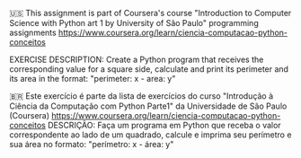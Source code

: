 :us: This assignment is part of Coursera's course "Introduction to Computer Science with Python art 1 by University of São Paulo" programming assignments
https://www.coursera.org/learn/ciencia-computacao-python-conceitos

EXERCISE DESCRIPTION: Create a Python program that receives the corresponding value for a square side, calculate and print its perimeter and its area in the format: "perimeter: x - area: y"


🇧🇷 Este exercício é parte da lista de exercícios do curso "Introdução à Ciência da Computação com Python Parte1" da Universidade de São Paulo (Coursera) 
https://www.coursera.org/learn/ciencia-computacao-python-conceitos
DESCRIÇÃO: Faça um programa em Python que receba o valor correspondente ao lado de um quadrado, calcule e imprima seu perímetro e sua área no formato: "perímetro: x - área: y"
